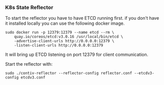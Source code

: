 ### K8s State Reflector

To start the reflector you have to have ETCD running first.
if you don't have it installed locally you can use the following docker
image.
```
sudo docker run -p 12379:12379 --name etcd --rm \
    quay.io/coreos/etcd:v3.0.16 /usr/local/bin/etcd \
    -advertise-client-urls http://0.0.0.0:12379 \
    -listen-client-urls http://0.0.0.0:12379
```

It will bring up ETCD listening on port 12379 for client communication.

Start the reflector with:
```
sudo ./contiv-reflector --reflector-config reflector.conf --etcdv3-config etcdv3.conf
```
